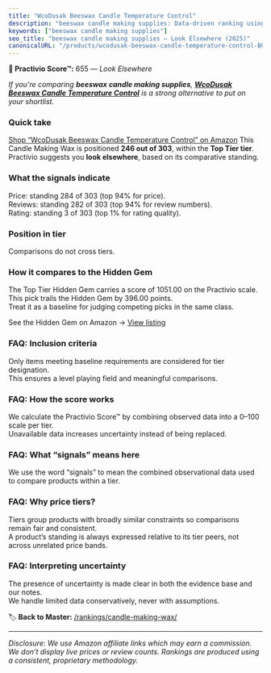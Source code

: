 ```yaml
---
title: "WcoDusak Beeswax Candle Temperature Control"
description: "beeswax candle making supplies: Data-driven ranking using the Practivio Score™. Positioned by quality, value, demand, findability, momentum."
keywords: ["beeswax candle making supplies"]
seo_title: "beeswax candle making supplies — Look Elsewhere (2025)"
canonicalURL: "/products/wcodusak-beeswax-candle-temperature-control-B0FCS1F52Z/"
---
```


**🚫 Practivio Score™:** 655 — _Look Elsewhere_


*If you're comparing **beeswax candle making supplies**, **[WcoDusak Beeswax Candle Temperature Control](https://www.amazon.com/dp/B0FCS1F52Z?tag=practivio-20)** is a strong alternative to put on your shortlist.*
### Quick take
[Shop “WcoDusak Beeswax Candle Temperature Control” on Amazon](https://www.amazon.com/dp/B0FCS1F52Z?tag=practivio-20)
This Candle Making Wax is positioned **246 out of 303**, within the **Top Tier tier**.  
Practivio suggests you **look elsewhere**, based on its comparative standing.

### What the signals indicate
Price: standing 284 of 303 (top 94% for price).  
Reviews: standing 282 of 303 (top 94% for review numbers).  
Rating: standing 3 of 303 (top 1% for rating quality).  

### Position in tier
Comparisons do not cross tiers.

### How it compares to the Hidden Gem
The Top Tier Hidden Gem carries a score of 1051.00 on the Practivio scale.  
This pick trails the Hidden Gem by 396.00 points.  
Treat it as a baseline for judging competing picks in the same class.  

See the Hidden Gem on Amazon → [View listing](https://www.amazon.com/dp/B07WRDQ373?tag=practivio-20)

### FAQ: Inclusion criteria
Only items meeting baseline requirements are considered for tier designation.  
This ensures a level playing field and meaningful comparisons.

### FAQ: How the score works
We calculate the Practivio Score™ by combining observed data into a 0–100 scale per tier.  
Unavailable data increases uncertainty instead of being replaced.

### FAQ: What “signals” means here
We use the word “signals” to mean the combined observational data used to compare products within a tier.

### FAQ: Why price tiers?
Tiers group products with broadly similar constraints so comparisons remain fair and consistent.  
A product’s standing is always expressed relative to its tier peers, not across unrelated price bands.

### FAQ: Interpreting uncertainty
The presence of uncertainty is made clear in both the evidence base and our notes.  
We handle limited data conservatively, never with assumptions.


🏷️ **Back to Master:** [/rankings/candle-making-wax/](/rankings/candle-making-wax/)

---
_Disclosure: We use Amazon affiliate links which may earn a commission. We don’t display live prices or review counts. Rankings are produced using a consistent, proprietary methodology._
